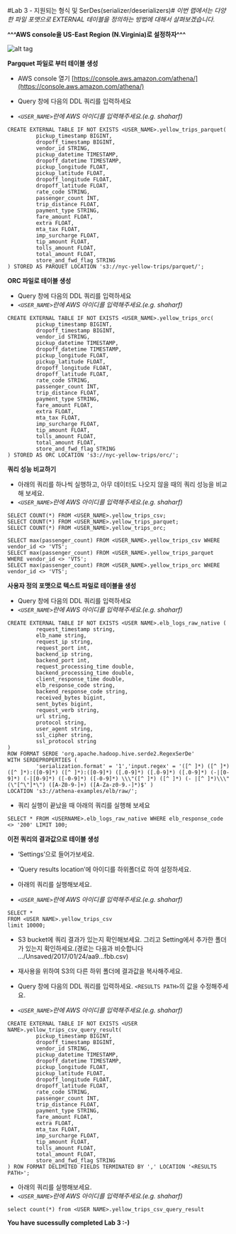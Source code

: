 #Lab 3 - 지원되는 형식 및 SerDes(serializer/deserializers)#
*이번 랩에서는 다양한 파일 포맷으로 EXTERNAL 테이블을 정의하는 방법에 대해서 살펴보겠습니다.*

**^^^AWS console을 US-East Region (N.Virginia)로 설정하자^^^**

![alt tag](https://github.com/doitintl/athena-workshop/blob/master/images/region.png)

**Pargquet 파일로 부터 테이블 생성**
- AWS console 열기 [https://console.aws.amazon.com/athena/](https://console.aws.amazon.com/athena/)

- Query 창에 다음의 DDL 쿼리를 입력하세요
- *`<USER_NAME>`란에 AWS 아이디를 입력해주세요.(e.g. shaharf)*
```
CREATE EXTERNAL TABLE IF NOT EXISTS <USER_NAME>.yellow_trips_parquet(
         pickup_timestamp BIGINT,
         dropoff_timestamp BIGINT,
         vendor_id STRING,
         pickup_datetime TIMESTAMP,
         dropoff_datetime TIMESTAMP,
         pickup_longitude FLOAT,
         pickup_latitude FLOAT,
         dropoff_longitude FLOAT,
         dropoff_latitude FLOAT,
         rate_code STRING,
         passenger_count INT,
         trip_distance FLOAT,
         payment_type STRING,
         fare_amount FLOAT,
         extra FLOAT,
         mta_tax FLOAT,
         imp_surcharge FLOAT,
         tip_amount FLOAT,
         tolls_amount FLOAT,
         total_amount FLOAT,
         store_and_fwd_flag STRING
) STORED AS PARQUET LOCATION 's3://nyc-yellow-trips/parquet/';
```

**ORC 파일로 테이블 생성**
- Query 창에 다음의 DDL 쿼리를 입력하세요
- *`<USER_NAME>`란에 AWS 아이디를 입력해주세요.(e.g. shaharf)*

```
CREATE EXTERNAL TABLE IF NOT EXISTS <USER_NAME>.yellow_trips_orc(
         pickup_timestamp BIGINT,
         dropoff_timestamp BIGINT,
         vendor_id STRING,
         pickup_datetime TIMESTAMP,
         dropoff_datetime TIMESTAMP,
         pickup_longitude FLOAT,
         pickup_latitude FLOAT,
         dropoff_longitude FLOAT,
         dropoff_latitude FLOAT,
         rate_code STRING,
         passenger_count INT,
         trip_distance FLOAT,
         payment_type STRING,
         fare_amount FLOAT,
         extra FLOAT,
         mta_tax FLOAT,
         imp_surcharge FLOAT,
         tip_amount FLOAT,
         tolls_amount FLOAT,
         total_amount FLOAT,
         store_and_fwd_flag STRING
) STORED AS ORC LOCATION 's3://nyc-yellow-trips/orc/';
```

**쿼리 성능 비교하기**
- 아래의 쿼리를 하나씩 실행하고, 아무 데이터도 나오지 않을 때의 쿼리 성능을 비교해 보세요.
- *`<USER_NAME>`란에 AWS 아이디를 입력해주세요.(e.g. shaharf)*

```
SELECT COUNT(*) FROM <USER_NAME>.yellow_trips_csv;
SELECT COUNT(*) FROM <USER_NAME>.yellow_trips_parquet;
SELECT COUNT(*) FROM <USER_NAME>.yellow_trips_orc;
```

```
SELECT max(passenger_count) FROM <USER_NAME>.yellow_trips_csv WHERE vendor_id <> 'VTS';
SELECT max(passenger_count) FROM <USER_NAME>.yellow_trips_parquet WHERE vendor_id <> 'VTS';
SELECT max(passenger_count) FROM <USER_NAME>.yellow_trips_orc WHERE vendor_id <> 'VTS';
```

**사용자 정의 포맷으로 텍스트 파일로 테이블을 생성**
- Query 창에 다음의 DDL 쿼리를 입력하세요
- *`<USER_NAME>`란에 AWS 아이디를 입력해주세요.(e.g. shaharf)*

```
CREATE EXTERNAL TABLE IF NOT EXISTS <USER NAME>.elb_logs_raw_native (
         request_timestamp string,
         elb_name string,
         request_ip string,
         request_port int,
         backend_ip string,
         backend_port int,
         request_processing_time double,
         backend_processing_time double,
         client_response_time double,
         elb_response_code string,
         backend_response_code string,
         received_bytes bigint,
         sent_bytes bigint,
         request_verb string,
         url string,
         protocol string,
         user_agent string,
         ssl_cipher string,
         ssl_protocol string 
) 
ROW FORMAT SERDE 'org.apache.hadoop.hive.serde2.RegexSerDe'
WITH SERDEPROPERTIES (
         'serialization.format' = '1','input.regex' = '([^ ]*) ([^ ]*) ([^ ]*):([0-9]*) ([^ ]*):([0-9]*) ([.0-9]*) ([.0-9]*) ([.0-9]*) (-|[0-9]*) (-|[0-9]*) ([-0-9]*) ([-0-9]*) \\\"([^ ]*) ([^ ]*) (- |[^ ]*)\\\" (\"[^\"]*\") ([A-Z0-9-]+) ([A-Za-z0-9.-]*)$' )
LOCATION 's3://athena-examples/elb/raw/';
```

- 쿼리 실행이 끝났을 때 아래의 쿼리를 실행해 보세요

```
SELECT * FROM <USERNAME>.elb_logs_raw_native WHERE elb_response_code <> '200' LIMIT 100;
```

**이전 쿼리의 결과값으로 테이블 생성**
- ‘Settings’으로 들어가보세요.

- ‘Query results location’에 아이디를 하위폴더로 하여 설정하세요.
- 아래의 쿼리를 실행해보세요.
- *`<USER_NAME>`란에 AWS 아이디를 입력해주세요.(e.g. shaharf)*

```
SELECT * 
FROM <USER NAME>.yellow_trips_csv 
limit 10000;
```

- S3 bucket에 쿼리 결과가 있는지 확인해보세요. 그리고 Setting에서 추가한 폴더가 있는지 확인하세요.(경로는 다음과 비슷합니다 .../Unsaved/2017/01/24/aa9...fbb.csv)

- 재사용을 위하여 S3의 다른 하위 폴더에 결과값을 복사해주세요.
- Query 창에 다음의 DDL 쿼리를 입력하세요. `<RESULTS PATH>`의 값을 수정해주세요.
- *`<USER_NAME>`란에 AWS 아이디를 입력해주세요.(e.g. shaharf)*
```
CREATE EXTERNAL TABLE IF NOT EXISTS <USER NAME>.yellow_trips_csv_query_result(
         pickup_timestamp BIGINT,
         dropoff_timestamp BIGINT,
         vendor_id STRING,
         pickup_datetime TIMESTAMP,
         dropoff_datetime TIMESTAMP,
         pickup_longitude FLOAT,
         pickup_latitude FLOAT,
         dropoff_longitude FLOAT,
         dropoff_latitude FLOAT,
         rate_code STRING,
         passenger_count INT,
         trip_distance FLOAT,
         payment_type STRING,
         fare_amount FLOAT,
         extra FLOAT,
         mta_tax FLOAT,
         imp_surcharge FLOAT,
         tip_amount FLOAT,
         tolls_amount FLOAT,
         total_amount FLOAT,
         store_and_fwd_flag STRING
) ROW FORMAT DELIMITED FIELDS TERMINATED BY ',' LOCATION '<RESULTS PATH>';
```

- 아래의 쿼리를 실행해보세요.
- *`<USER_NAME>`란에 AWS 아이디를 입력해주세요.(e.g. shaharf)*
```
select count(*) from <USER NAME>.yellow_trips_csv_query_result
```

**You have sucessully completed Lab 3 :-)**

